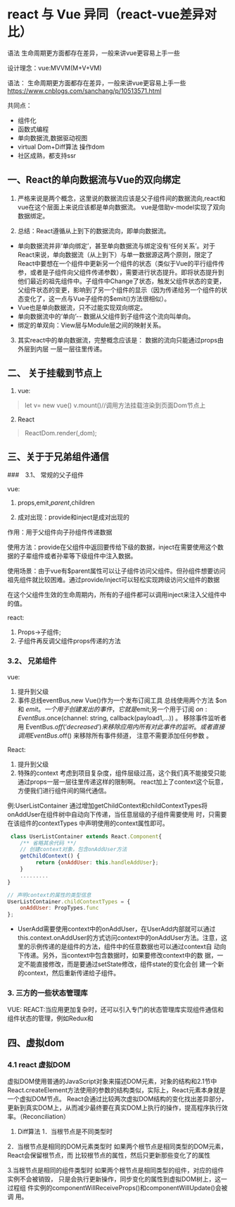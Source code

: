 # react 与 Vue 异同（react-vue差异对比）
语法 生命周期更方面都存在差异，一般来讲vue更容易上手一些

设计理念：vue:MVVM(M+V+VM)

语法： 生命周期更方面都存在差异，一般来讲vue更容易上手一些
https://www.cnblogs.com/sanchang/p/10513571.html

共同点：
* 组件化
* 函数式编程
* 单向数据流,数据驱动视图
* virtual Dom+Diff算法 操作dom
* 社区成熟，都支持ssr



## 一、React的单向数据流与Vue的双向绑定
1. 严格来说是两个概念，这里说的数据流应该是父子组件间的数据流向,react和vue在这个层面上来说应该都是单向数据流。
vue是借助v-model实现了双向数据绑定。


2. 总结：React遵循从上到下的数据流向，即单向数据流。
*  单向数据流并非‘单向绑定’，甚至单向数据流与绑定没有‘任何关系’。对于React来说，单向数据流（从上到下）与单一数据源这两个原则，限定了React中要想在一个组件中更新另一个组件的状态（类似于Vue的平行组件传参，或者是子组件向父组件传递参数），需要进行状态提升。即将状态提升到他们最近的祖先组件中。子组件中Change了状态，触发父组件状态的变更，父组件状态的变更，影响到了另一个组件的显示（因为传递给另一个组件的状态变化了，这一点与Vue子组件的$emit()方法很相似）。
* Vue也是单向数据流，只不过能实现双向绑定。
* 单向数据流中的‘单向’-- 数据从父组件到子组件这个流向叫单向。
* 绑定的单双向：View层与Module层之间的映射关系。

3. 其实react中的单向数据流，完整概念应该是： 数据的流向只能通过props由外层到内层 一层一层往里传递。


    
## 二、 关于挂载到节点上

1. vue:
>let v= new vue()
> v.mount()//调用方法挂载渲染到页面Dom节点上
2. React
>ReactDom.render(<Parent>,dom);
 

## 三、关于于兄弟组件通信
###　3.1、 常规的父子组件

vue:
1. props,emit,$parent,$children

2. 成对出现：provide和inject是成对出现的

作用：用于父组件向子孙组件传递数据

使用方法：provide在父组件中返回要传给下级的数据，inject在需要使用这个数据的子辈组件或者孙辈等下级组件中注入数据。

使用场景：由于vue有$parent属性可以让子组件访问父组件。但孙组件想要访问祖先组件就比较困难。通过provide/inject可以轻松实现跨级访问父组件的数据

在这个父组件生效的生命周期内，所有的子组件都可以调用inject来注入父组件中的值。

react:
1. Props->子组件;
2. 子组件再反调父组件props传递的方法

### 3.2、 兄弟组件
vue: 
1. 提升到父级
2. 事件总线eventBus,new Vue()作为一个发布订阅工具
总线使用两个方法 $on 和 $emit 。一个用于创建发出的事件，它就是$emit;另一个用于订阅 $on:
EventBus.$once(channel: string, callback(payload1,…)) 。
移除事件监听者
用 EventBus.$off(‘decreased’) 来移除应用内所有对此事件的监听。或者直接调用EventBus.$off() 来移除所有事件频道， 注意不需要添加任何参数 。

React:
1. 提升到父级
2. 特殊的context
    考虑到项目复杂度，组件层级过高，这个我们真不能接受只能通过props一层一层往里传递这样的限制啊。
    react加上了context这个玩意，方便我们进行组件间的隔代通信。

例:UserListContainer 通过增加getChildContext和childContextTypes将
onAddUser在组件树中自动向下传递，当任意层级的子组件需要使用
时，只需要在该组件的contextTypes 中声明使用的context属性即可。
````javascript
 class UserListContainer extends React.Component{
    /** 省略其余代码 **/
    // 创建context对象，包含onAddUser方法
    getChildContext() {
         return {onAddUser: this.handleAddUser};
    }
    .........
}

// 声明context的属性的类型信息
UserListContainer.childContextTypes = {
    onAddUser: PropTypes.func
};

````


* UserAdd需要使用context中的onAddUser，在UserAdd内部就可以通过
this.context.onAddUser的方式访问context中的onAddUser方法。注意，这
里的示例传递的是组件的方法，组件中的任意数据也可以通过context自
动向下传递。另外，当context中包含数据时，如果要修改context中的数
据，一定不能直接修改，而是要通过setState修改，组件state的变化会创
建一个新的context，然后重新传递给子组件。

### 3. 三方的一些状态管理库
VUE:
REACT:当应用更加复杂时，还可以引入专门的状态管理库实现组件通信和组件状态的管理，例如Redux和


## 四、虚拟dom
### 4.1 react 虚拟DOM
虚拟DOM使用普通的JavaScript对象来描述DOM元素，对象的结构和2.1节中React.createElement方法使用的参数的结构类似，实际上，React元素本身就是一个虚拟DOM节点。
React会通过比较两次虚拟DOM结构的变化找出差异部分，更新到真实DOM上，从而减少最终要在真实DOM上执行的操作，提高程序执行效率。（Reconciliation）
1. Diff算法
1．当根节点是不同类型时

2．当根节点是相同的DOM元素类型时
如果两个根节点是相同类型的DOM元素，React会保留根节点，而
比较根节点的属性，然后只更新那些变化了的属性


3.当根节点是相同的组件类型时
如果两个根节点是相同类型的组件，对应的组件实例不会被销毁，
只是会执行更新操作，同步变化的属性到虚拟DOM树上，这一过程组
件实例的componentWillReceiveProps()和componentWillUpdate()会被调
用。
